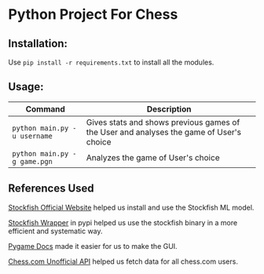 # Python Project For Chess

## Installation:
Use `pip install -r requirements.txt` to install all the modules.

## Usage:

| Command | Description |
| ----- | --- |
| `python main.py -u username` | Gives stats and shows previous games of the User and analyses the game of User's choice |
| `python main.py -g game.pgn` | Analyzes the game of User's choice |


## References Used 

[Stockfish Official Website](https://disservin.github.io/stockfish-docs/pages/Home.html) helped us install and use the Stockfish ML model.

[Stockfish Wrapper](https://pypi.org/project/stockfish/) in pypi helped us use the stockfish binary in a more efficient and systematic way. 

[Pygame Docs](https://www.pygame.org/docs/) made it easier for us to make the GUI.

[Chess.com Unofficial API](https://www.chess.com/news/view/published-data-api) helped us fetch data for all chess.com users.